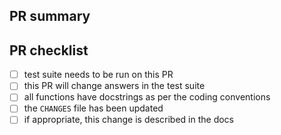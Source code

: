 <!-- Thank you for your PR!  Please provide a descriptive title above
and fill in the following fields as best you can. -->

<!-- Note: your PR should:

    * Target the development branch
    * Follow the style conventions here:
      https://amrex-astro.github.io/Castro/docs/coding_conventions.html  -->

## PR summary

<!-- please summarize your PR here.  If it addresses any issues, reference
 them by issue # here as well -->

## PR checklist

- [ ] test suite needs to be run on this PR
- [ ] this PR will change answers in the test suite
- [ ] all functions have docstrings as per the coding conventions
- [ ] the `CHANGES` file has been updated
- [ ] if appropriate, this change is described in the docs
